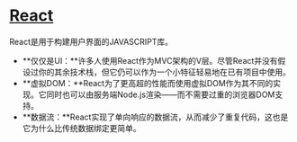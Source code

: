 # [React](https://facebook.github.io/react/)
React是用于构建用户界面的JAVASCRIPT库。

* **仅仅是UI：**许多人使用React作为MVC架构的V层。尽管React并没有假设过你的其余技术栈，但它仍可以作为一个小特征轻易地在已有项目中使用。
* **虚拟DOM：**React为了更高超的性能而使用虚拟DOM作为其不同的实现。它同时也可以由服务端Node.js渲染——而不需要过重的浏览器DOM支持。
* **数据流：**React实现了单向响应的数据流，从而减少了重复代码，这也是它为什么比传统数据绑定更简单。
